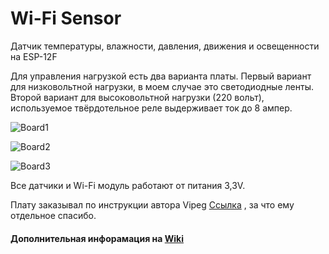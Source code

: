 # Wi-Fi Sensor

Датчик температуры, влажности, давления, движения и освещенности на ESP-12F

Для управления нагрузкой есть два варианта платы. Первый вариант для низковольтной нагрузки, в моем случае это светодиодные ленты. Второй вариант для высоковольтной нагрузки (220 вольт), используемое твёрдотельное реле выдерживает ток до 8 ампер.

![Board1](/kmaximv/Wi-Fi-Sensor/blob/master/screenshots/board1.jpg)

![Board2](/kmaximv/Wi-Fi-Sensor/blob/master/screenshots/board2.jpg)

![Board3](/kmaximv/Wi-Fi-Sensor/blob/master/screenshots/board3.jpg)


Все датчики и Wi-Fi модуль работают от питания 3,3V.

Плату заказывал по инструкции автора Vipeg [Ссылка](http://mysku.ru/blog/others/36157.html) , за что ему отдельное спасибо.

#### Дополнительная инфорамация на [Wiki](https://github.com/kmaximv/Wi-Fi-Sensor/wiki)


